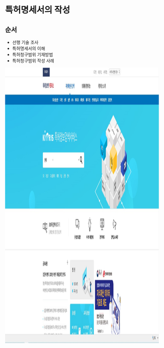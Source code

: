 # **특허명세서의 작성**

## 순서

- 선행 기술 조사
- 특허명세서의 이해
- 특허청구범위 기재방법
- 특허청구범위 작성 사례

<img src="./kipris.jpg"  width="900" height="900">


</p>
